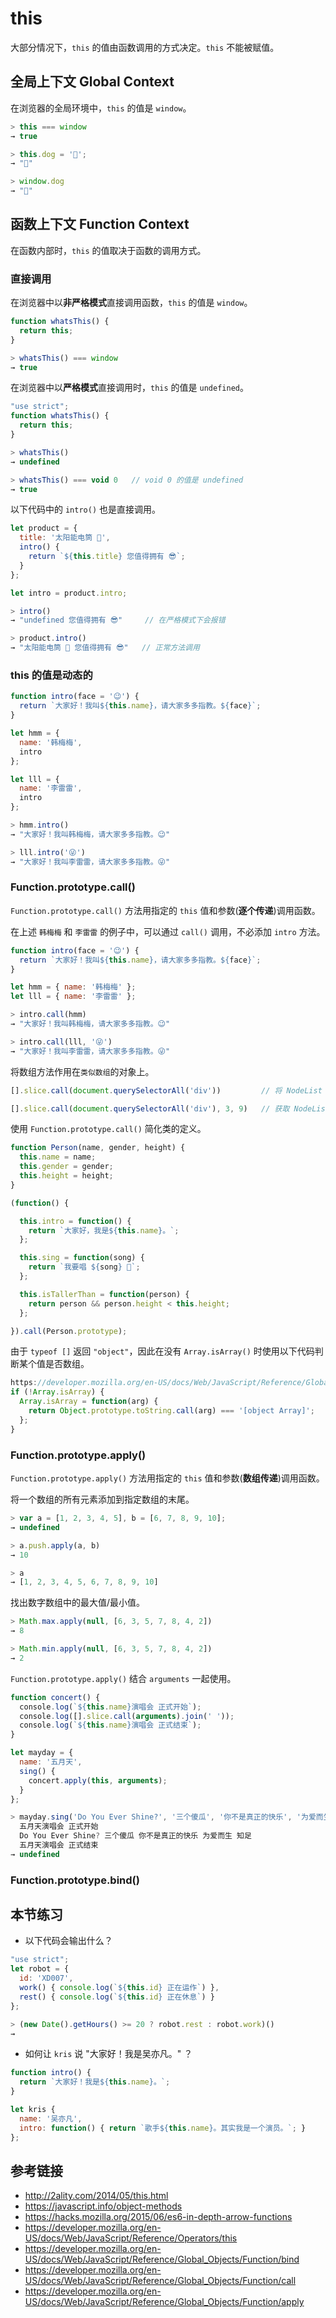 # this

大部分情况下，`this` 的值由函数调用的方式决定。`this` 不能被赋值。

## 全局上下文 Global Context
在浏览器的全局环境中，`this` 的值是 `window`。
```javascript
> this === window
→ true

> this.dog = '🐶';
→ "🐶"

> window.dog
→ "🐶"
```

## 函数上下文 Function Context
在函数内部时，`this` 的值取决于函数的调用方式。

### 直接调用
在浏览器中以**非严格模式**直接调用函数，`this` 的值是 `window`。
```javascript
function whatsThis() {
  return this;
}
```
```javascript
> whatsThis() === window
→ true
```
在浏览器中以**严格模式**直接调用时，`this` 的值是 `undefined`。
```javascript
"use strict";
function whatsThis() {
  return this;
}
```
```javascript
> whatsThis()
→ undefined

> whatsThis() === void 0   // void 0 的值是 undefined
→ true
```
以下代码中的 `intro()` 也是直接调用。
```javascript
let product = {
  title: '太阳能电筒 🔦',
  intro() {
    return `${this.title} 您值得拥有 😎`;
  }
};

let intro = product.intro;
```
```javascript
> intro()
→ "undefined 您值得拥有 😎"     // 在严格模式下会报错

> product.intro()
→ "太阳能电筒 🔦 您值得拥有 😎"   // 正常方法调用
```

### this 的值是动态的
```javascript
function intro(face = '😉') {
  return `大家好！我叫${this.name}，请大家多多指教。${face}`;
}

let hmm = {
  name: '韩梅梅',
  intro
};

let lll = {
  name: '李雷雷',
  intro
};
```
```javascript
> hmm.intro()
→ "大家好！我叫韩梅梅，请大家多多指教。😉"

> lll.intro('😜')
→ "大家好！我叫李雷雷，请大家多多指教。😜"
```

### Function.prototype.call()
`Function.prototype.call()` 方法用指定的 `this` 值和参数(**逐个传递**)调用函数。

在上述 `韩梅梅` 和 `李雷雷` 的例子中，可以通过 `call()` 调用，不必添加 `intro` 方法。
```javascript
function intro(face = '😉') {
  return `大家好！我叫${this.name}，请大家多多指教。${face}`;
}

let hmm = { name: '韩梅梅' };
let lll = { name: '李雷雷' };
```
```javascript
> intro.call(hmm)
→ "大家好！我叫韩梅梅，请大家多多指教。😉"

> intro.call(lll, '😜')
→ "大家好！我叫李雷雷，请大家多多指教。😜"
```
将数组方法作用在`类似数组`的对象上。
```javascript
[].slice.call(document.querySelectorAll('div'))         // 将 NodeList 转成 Array

[].slice.call(document.querySelectorAll('div'), 3, 9)   // 获取 NodeList 中某些元素
```

使用 `Function.prototype.call()` 简化类的定义。
```javascript
function Person(name, gender, height) {
  this.name = name;
  this.gender = gender;
  this.height = height;
}

(function() {

  this.intro = function() {
    return `大家好，我是${this.name}。`;
  };

  this.sing = function(song) {
    return `我要唱 ${song} 🎤`;
  };

  this.isTallerThan = function(person) {
    return person && person.height < this.height;
  };

}).call(Person.prototype);
```

由于 `typeof []` 返回 `"object"`，因此在没有 `Array.isArray()` 时使用以下代码判断某个值是否数组。
```javascript
https://developer.mozilla.org/en-US/docs/Web/JavaScript/Reference/Global_Objects/Array/isArray
if (!Array.isArray) {
  Array.isArray = function(arg) {
    return Object.prototype.toString.call(arg) === '[object Array]';
  };
}
```

### Function.prototype.apply()
`Function.prototype.apply()` 方法用指定的 `this` 值和参数(**数组传递**)调用函数。

将一个数组的所有元素添加到指定数组的末尾。
```javascript
> var a = [1, 2, 3, 4, 5], b = [6, 7, 8, 9, 10];
→ undefined

> a.push.apply(a, b)
→ 10

> a 
→ [1, 2, 3, 4, 5, 6, 7, 8, 9, 10]
```
找出数字数组中的最大值/最小值。
```javascript
> Math.max.apply(null, [6, 3, 5, 7, 8, 4, 2])
→ 8

> Math.min.apply(null, [6, 3, 5, 7, 8, 4, 2])
→ 2
```
`Function.prototype.apply()` 结合 `arguments` 一起使用。
```javascript
function concert() {
  console.log(`${this.name}演唱会 正式开始`);
  console.log([].slice.call(arguments).join(' '));
  console.log(`${this.name}演唱会 正式结束`);
}

let mayday = {
  name: '五月天',
  sing() {
    concert.apply(this, arguments);
  }
};
```
```javascript
> mayday.sing('Do You Ever Shine?', '三个傻瓜', '你不是真正的快乐', '为爱而生', '知足')
  五月天演唱会 正式开始
  Do You Ever Shine? 三个傻瓜 你不是真正的快乐 为爱而生 知足
  五月天演唱会 正式结束
→ undefined
```

### Function.prototype.bind()

## 本节练习
* 以下代码会输出什么？
```javascript
"use strict";
let robot = {
  id: 'XD007',
  work() { console.log(`${this.id} 正在运作`) },
  rest() { console.log(`${this.id} 正在休息`) }
};
```
```javascript
> (new Date().getHours() >= 20 ? robot.rest : robot.work)()
→
```
* 如何让 `kris` 说 "大家好！我是吴亦凡。" ？
```javascript
function intro() {
  return `大家好！我是${this.name}。`;
}

let kris {
  name: '吴亦凡',
  intro: function() { return `歌手${this.name}。其实我是一个演员。`; }
};
```


## 参考链接
* http://2ality.com/2014/05/this.html
* https://javascript.info/object-methods
* https://hacks.mozilla.org/2015/06/es6-in-depth-arrow-functions
* https://developer.mozilla.org/en-US/docs/Web/JavaScript/Reference/Operators/this
* https://developer.mozilla.org/en-US/docs/Web/JavaScript/Reference/Global_Objects/Function/bind
* https://developer.mozilla.org/en-US/docs/Web/JavaScript/Reference/Global_Objects/Function/call
* https://developer.mozilla.org/en-US/docs/Web/JavaScript/Reference/Global_Objects/Function/apply
